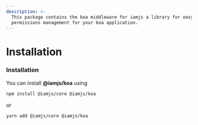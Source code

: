 ```yaml
---
description: >-
  This package contains the koa middleware for iamjs a library for easy role and
  permissions management for your koa application.
---
```


# Installation

### Installation

You can install **@iamjs/koa** using

```bash
npm install @iamjs/core @iamjs/koa 
```

or

```bash
yarn add @iamjs/core @iamjs/koa 
```
